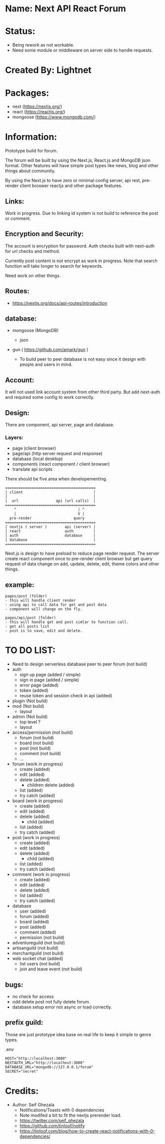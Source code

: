 # Name: Next API React Forum

# Status:
- Being rework as not workable.
- Need some module or middleware on server side to handle requests.

# Created By: Lightnet

# Packages:
- next (https://nextjs.org/)
- react (https://reactjs.org/)
- mongoose (https://www.mongodb.com/)

# Information:
  Prototype build for forum.

  The forum will be built by using the Next.js, React.js and MongoDB json format. Other features will have simple post types like news, blog and other things about community.

  By using the Next.js to have zero or minimal config server, api rest, pre-render client broswer reactjs and other package features.

## Links:
  Work in progress. Due to linking id system is not build to reference the post or comment.

## Encryption and Security:
  The account is encryption for password. Auth checks built with next-auth for url checks and method. 

  Currently post content is not encrypt as work in progress. Note that search function will take longer to search for keywords.
  
  Need work on other things.

## Routes:
- https://nextjs.org/docs/api-routes/introduction

## database:
- mongoose (MongoDB)
  - json

- gun ( https://github.com/amark/gun )
  - To build peer to peer database is not easy since it design with people and users in mind.

## Account:
  It will not used link account system from other third party. But add next-auth and required some config to work correctly.

## Design:
  There are component, api server, page and database.

### Layers:
- page (client browser)
- page/api (http server request and response)
- database (local desktop)
- components (react component / client browser)
- translate api scripts

There should be five area when developementing.

```
=========================================
| client                                |
|                                       |
|  url                 api (url calls)  |
=========================================
    ^                            | ^
    |                            V |
  pre-render                   query
=========================================
| nextjs ( server )        api (server) | 
| react                    auth         |
| auth                     database     |
| database                              |
=========================================
```

  Next.js is design to have preload to reduce page render request. The server create react component once to pre-render client browser but get query request of data change on add, update, delete, edit, theme colors and other things.

## example:
```
pages/post (folder)
- this will handle client render
- using api to call data for get and post data
- component will change on the fly.

pages/api/post (folder)
- this will handle get and post simlar to function call.
- get all posts list
- post is to save, edit and delete.
```

# TO DO LIST:
- Need to design serverless database peer to peer forum (not build)
- auth 
  - sign up page (added / simple)
  - sign in page (added / simple)
  - error page (added)
  - token (added)
  - reuse token and session check in api  (added)
- plugin (Not build)
- mod (Not build)
  - layout
- admin (Not build)
  - top level ?
  - layout
- access/permission (not build)
  - forum (not build)
  - board (not build)
  - post (not build)
  - comment (not build)
  - ...
- forum (work in progress)
  - create (added)
  - edit (added)
  - delete (added)
    - children delete (added)
  - list (added)
  - try catch (added)
- board (work in progress)
  - create (added)
  - edit (added)
  - delete (added)
	  - child (added)
  - list (added)
  - try catch (added)
- post (work in progress)
  - create (added)
  - edit (added)
  - delete (added)
  	- child (added)
  - list (added)
  - try catch (added)
- comment (work in progress)
  - create (added)
  - edit (added)
  - delete (added)
  - list (added)
  - try catch (added)
- database
  - user (added)
  - forum (added)
  - board (added)
  - post (added)
  - comment (added)
  - permission (not build)
- adventureguild (not build)
- artisanguild (not build)
- merchantguild (not build)
- web socket chat (added)
  - list users (not build)
  - join and leave event (not build)

## bugs:
- no check for access
- odd delete post not fully delete forum.
- database setup error not async or load correctly.

## prefix guild:
  Those are just prototype idea base on real life to keep it simple to genre types.


.env
```
HOST="http://localhost:3000"
NEXTAUTH_URL="http://localhost:3000"
DATABASE_URL="mongodb://127.0.0.1/forum"
SECRET="secret"
```

# Credits:

- Author: Seif Ghezala
  - Notifications/Toasts with 0 dependencies
  - Note modifed a bit to fit the nextjs prerender load.
  - https://twitter.com/seif_ghezala
  - https://github.com/tinloof/notify
  - https://tinloof.com/blog/how-to-create-react-notifications-with-0-dependencies/